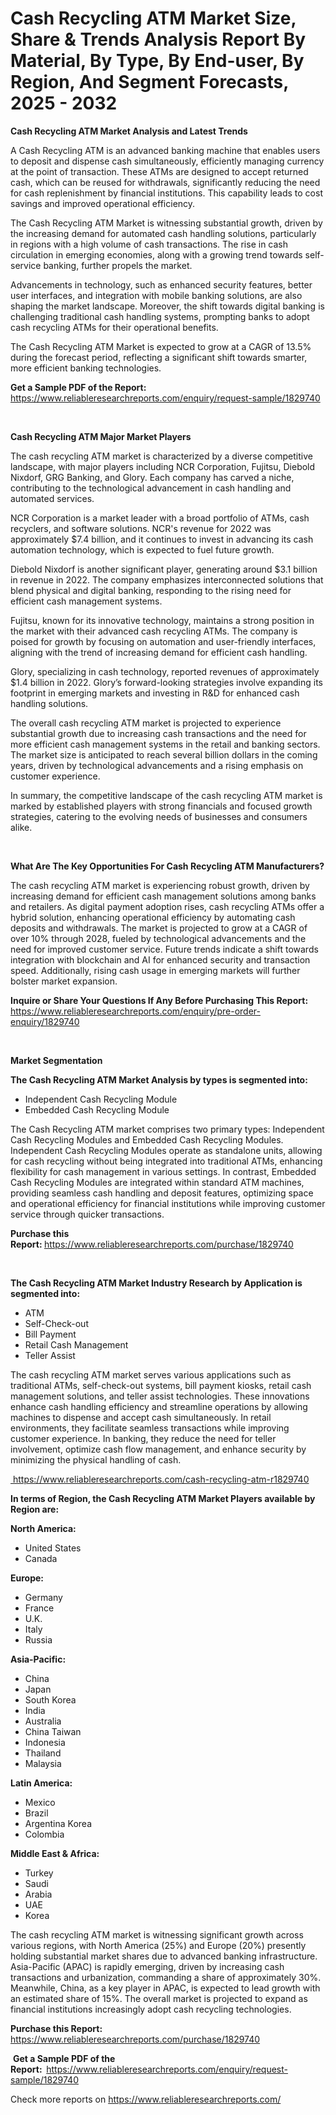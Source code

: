 <p><h1>Cash Recycling ATM Market Size, Share & Trends Analysis Report By Material, By Type, By End-user, By Region, And Segment Forecasts, 2025 - 2032</h1></p><p><strong>Cash Recycling ATM Market Analysis and Latest Trends</strong></p>
<p><p>A Cash Recycling ATM is an advanced banking machine that enables users to deposit and dispense cash simultaneously, efficiently managing currency at the point of transaction. These ATMs are designed to accept returned cash, which can be reused for withdrawals, significantly reducing the need for cash replenishment by financial institutions. This capability leads to cost savings and improved operational efficiency.</p><p>The Cash Recycling ATM Market is witnessing substantial growth, driven by the increasing demand for automated cash handling solutions, particularly in regions with a high volume of cash transactions. The rise in cash circulation in emerging economies, along with a growing trend towards self-service banking, further propels the market. </p><p>Advancements in technology, such as enhanced security features, better user interfaces, and integration with mobile banking solutions, are also shaping the market landscape. Moreover, the shift towards digital banking is challenging traditional cash handling systems, prompting banks to adopt cash recycling ATMs for their operational benefits. </p><p>The Cash Recycling ATM Market is expected to grow at a CAGR of 13.5% during the forecast period, reflecting a significant shift towards smarter, more efficient banking technologies.</p></p>
<p><strong>Get a Sample PDF of the Report:&nbsp;</strong> <a href="https://www.reliableresearchreports.com/enquiry/request-sample/1829740?utm_campaign=3364&utm_medium=2&utm_source=Github&utm_content=ia&utm_term=11042025&utm_id=cash-recycling-atm">https://www.reliableresearchreports.com/enquiry/request-sample/1829740</a></p>
<p>&nbsp;</p>
<p><strong>Cash Recycling ATM Major Market Players</strong></p>
<p><p>The cash recycling ATM market is characterized by a diverse competitive landscape, with major players including NCR Corporation, Fujitsu, Diebold Nixdorf, GRG Banking, and Glory. Each company has carved a niche, contributing to the technological advancement in cash handling and automated services.</p><p>NCR Corporation is a market leader with a broad portfolio of ATMs, cash recyclers, and software solutions. NCR's revenue for 2022 was approximately $7.4 billion, and it continues to invest in advancing its cash automation technology, which is expected to fuel future growth.</p><p>Diebold Nixdorf is another significant player, generating around $3.1 billion in revenue in 2022. The company emphasizes interconnected solutions that blend physical and digital banking, responding to the rising need for efficient cash management systems.</p><p>Fujitsu, known for its innovative technology, maintains a strong position in the market with their advanced cash recycling ATMs. The company is poised for growth by focusing on automation and user-friendly interfaces, aligning with the trend of increasing demand for efficient cash handling.</p><p>Glory, specializing in cash technology, reported revenues of approximately $1.4 billion in 2022. Glory’s forward-looking strategies involve expanding its footprint in emerging markets and investing in R&D for enhanced cash handling solutions.</p><p>The overall cash recycling ATM market is projected to experience substantial growth due to increasing cash transactions and the need for more efficient cash management systems in the retail and banking sectors. The market size is anticipated to reach several billion dollars in the coming years, driven by technological advancements and a rising emphasis on customer experience. </p><p>In summary, the competitive landscape of the cash recycling ATM market is marked by established players with strong financials and focused growth strategies, catering to the evolving needs of businesses and consumers alike.</p></p>
<p>&nbsp;</p>
<p><strong>What Are The Key Opportunities For Cash Recycling ATM Manufacturers?</strong></p>
<p><p>The cash recycling ATM market is experiencing robust growth, driven by increasing demand for efficient cash management solutions among banks and retailers. As digital payment adoption rises, cash recycling ATMs offer a hybrid solution, enhancing operational efficiency by automating cash deposits and withdrawals. The market is projected to grow at a CAGR of over 10% through 2028, fueled by technological advancements and the need for improved customer service. Future trends indicate a shift towards integration with blockchain and AI for enhanced security and transaction speed. Additionally, rising cash usage in emerging markets will further bolster market expansion.</p></p>
<p><strong>Inquire or Share Your Questions If Any Before Purchasing This Report:</strong> <a href="https://www.reliableresearchreports.com/enquiry/pre-order-enquiry/1829740?utm_campaign=3364&utm_medium=2&utm_source=Github&utm_content=ia&utm_term=11042025&utm_id=cash-recycling-atm">https://www.reliableresearchreports.com/enquiry/pre-order-enquiry/1829740</a></p>
<p>&nbsp;</p>
<p><strong>Market Segmentation</strong></p>
<p><strong>The Cash Recycling ATM Market Analysis by types is segmented into:</strong></p>
<p><ul><li>Independent Cash Recycling Module</li><li>Embedded Cash Recycling Module</li></ul></p>
<p><p>The Cash Recycling ATM market comprises two primary types: Independent Cash Recycling Modules and Embedded Cash Recycling Modules. Independent Cash Recycling Modules operate as standalone units, allowing for cash recycling without being integrated into traditional ATMs, enhancing flexibility for cash management in various settings. In contrast, Embedded Cash Recycling Modules are integrated within standard ATM machines, providing seamless cash handling and deposit features, optimizing space and operational efficiency for financial institutions while improving customer service through quicker transactions.</p></p>
<p><strong>Purchase this Report:&nbsp;</strong><a href="https://www.reliableresearchreports.com/purchase/1829740?utm_campaign=3364&utm_medium=2&utm_source=Github&utm_content=ia&utm_term=11042025&utm_id=cash-recycling-atm">https://www.reliableresearchreports.com/purchase/1829740</a></p>
<p>&nbsp;</p>
<p><strong>The Cash Recycling ATM Market Industry Research by Application is segmented into:</strong></p>
<p><ul><li>ATM</li><li>Self-Check-out</li><li>Bill Payment</li><li>Retail Cash Management</li><li>Teller Assist</li></ul></p>
<p><p>The cash recycling ATM market serves various applications such as traditional ATMs, self-check-out systems, bill payment kiosks, retail cash management solutions, and teller assist technologies. These innovations enhance cash handling efficiency and streamline operations by allowing machines to dispense and accept cash simultaneously. In retail environments, they facilitate seamless transactions while improving customer experience. In banking, they reduce the need for teller involvement, optimize cash flow management, and enhance security by minimizing the physical handling of cash.</p></p>
<p><a href="https://www.reliableresearchreports.com/cash-recycling-atm-r1829740?utm_campaign=3364&utm_medium=2&utm_source=Github&utm_content=ia&utm_term=11042025&utm_id=cash-recycling-atm">&nbsp;https://www.reliableresearchreports.com/cash-recycling-atm-r1829740</a></p>
<p><strong>In terms of Region, the Cash Recycling ATM Market Players available by Region are:</strong></p>
<p>
    <p> <strong> North America: </strong>
        <ul>
            <li>United States</li>
            <li>Canada</li>
        </ul>
        </p> 
    <p> <strong> Europe: </strong>
        <ul>
            <li>Germany</li>
            <li>France</li>
            <li>U.K.</li>
            <li>Italy</li>
            <li>Russia</li>
        </ul>
        </p> 
    <p> <strong> Asia-Pacific: </strong>
        <ul>
            <li>China</li>
            <li>Japan</li>
            <li>South Korea</li>
            <li>India</li>
            <li>Australia</li>
            <li>China Taiwan</li>
            <li>Indonesia</li>
            <li>Thailand</li>
            <li>Malaysia</li>
        </ul>
        </p> 
    <p> <strong> Latin America: </strong>
        <ul>
            <li>Mexico</li>
            <li>Brazil</li>
            <li>Argentina Korea</li>
            <li>Colombia</li>
        </ul>
        </p> 
    <p> <strong> Middle East & Africa: </strong>
        <ul>
            <li>Turkey</li>
            <li>Saudi</li>
            <li>Arabia</li>
            <li>UAE</li>
            <li>Korea</li>
        </ul>
    </p>
    </p>
<p><p>The cash recycling ATM market is witnessing significant growth across various regions, with North America (25%) and Europe (20%) presently holding substantial market shares due to advanced banking infrastructure. Asia-Pacific (APAC) is rapidly emerging, driven by increasing cash transactions and urbanization, commanding a share of approximately 30%. Meanwhile, China, as a key player in APAC, is expected to lead growth with an estimated share of 15%. The overall market is projected to expand as financial institutions increasingly adopt cash recycling technologies.</p></p>
<p><strong>Purchase this Report: </strong><a href="https://www.reliableresearchreports.com/purchase/1829740?utm_campaign=3364&utm_medium=2&utm_source=Github&utm_content=ia&utm_term=11042025&utm_id=cash-recycling-atm">https://www.reliableresearchreports.com/purchase/1829740</a></p>
<p>&nbsp;<strong>Get a Sample PDF of the Report:&nbsp;&nbsp;</strong><a href="https://www.reliableresearchreports.com/enquiry/request-sample/1829740?utm_campaign=3364&utm_medium=2&utm_source=Github&utm_content=ia&utm_term=11042025&utm_id=cash-recycling-atm">https://www.reliableresearchreports.com/enquiry/request-sample/1829740</a></p>
<p><strong></strong></p>
<p>Check more reports on <a href="https://www.reliableresearchreports.com/?utm_campaign=3364&utm_medium=2&utm_source=Github&utm_content=ia&utm_term=11042025&utm_id=cash-recycling-atm">https://www.reliableresearchreports.com/</a></p>